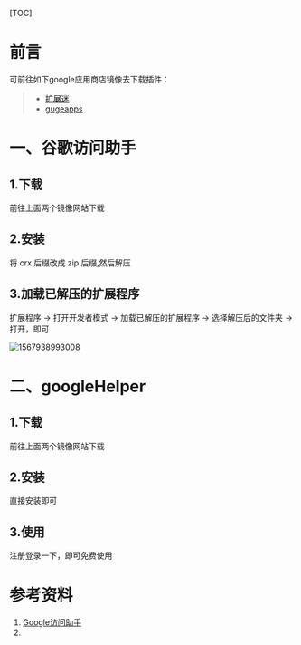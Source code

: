 [TOC]









# 前言

可前往如下google应用商店镜像去下载插件：

> - [扩展迷](https://www.extfans.com/)
> - [gugeapps](https://www.gugeapps.net/)





# 一、谷歌访问助手

## 1.下载

前往上面两个镜像网站下载



## 2.安装

将 crx 后缀改成 zip 后缀,然后解压



## 3.加载已解压的扩展程序

扩展程序 -> 打开开发者模式 -> 加载已解压的扩展程序  -> 选择解压后的文件夹 -> 打开，即可

![1567938993008](images\1567938993008.png)







# 二、googleHelper

## 1.下载

前往上面两个镜像网站下载

## 2.安装

直接安装即可

## 3.使用

注册登录一下，即可免费使用







# 参考资料

1. [Google访问助手](https://www.jianshu.com/p/47aeb966623e)
2. 